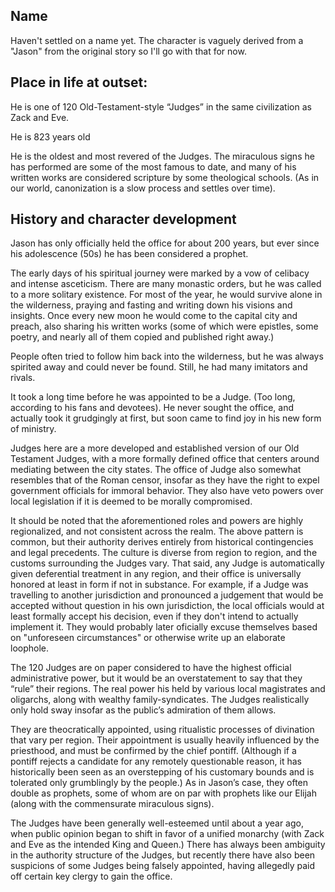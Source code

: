 ## Name 
Haven't settled on a name yet. The character is vaguely derived from a "Jason" from the original story so I'll go with that for now.

## Place in life at outset:
He is one of 120 Old-Testament-style “Judges” in the same civilization as Zack and Eve.

He is 823 years old

He is the oldest and most revered of the Judges. The miraculous signs he has performed are some of the most famous to date, and many of his written works are considered scripture by some theological schools. (As in our world, canonization is a slow process and settles over time).

## History and character development
Jason has only officially held the office for about 200 years, but ever since his adolescence (50s) he has been considered a prophet.

The early days of his spiritual journey were marked by a vow of celibacy and intense asceticism. There are many monastic orders, but he was called to a more solitary existence. For most of the year, he would survive alone in the wilderness, praying and fasting and writing down his visions and insights. Once every new moon he would come to the capital city and preach, also sharing his written works (some of which were epistles, some poetry, and nearly all of them copied and published right away.)  

People often tried to follow him back into the wilderness, but he was always spirited away and could never be found. Still, he had many imitators and rivals.

It took a long time before he was appointed to be a Judge. (Too long, according to his fans and devotees). He never sought the office, and actually took it grudgingly at first, but soon came to find joy in his new form of ministry. 

Judges here are a more developed and established version of our Old Testament Judges, with a more formally defined office that centers around mediating between the city states. The office of Judge also somewhat resembles that of the Roman censor, insofar as they have the right to expel government officials for immoral behavior. They also have veto powers over local legislation if it is deemed to be morally compromised.

It should be noted that the aforementioned roles and powers are highly regionalized, and not consistent across the realm. The above pattern is common, but their authority derives entirely from historical contingencies and legal precedents. The culture is diverse from region to region, and the customs surrounding the Judges vary. That said, any Judge is automatically given deferential treatment in any region, and their office is universally honored at least in form if not in substance. For example, if a Judge was travelling to another jurisdiction and pronounced a judgement that would be accepted without question in his own jurisdiction, the local officials would at least formally accept his decision, even if they don't intend to actually implement it. They would probably later oficially excuse themselves based on "unforeseen circumstances" or otherwise write up an elaborate loophole.

The 120 Judges are on paper considered to have the highest official administrative power, but it would be an overstatement to say that they “rule” their regions. The real power his held by various local magistrates and oligarchs, along with wealthy family-syndicates. The Judges realistically only hold sway insofar as the public’s admiration of them allows. 

They are theocratically appointed, using ritualistic processes of divination that vary per region. Their appointment is usually heavily influenced by the priesthood, and must be confirmed  by the chief pontiff. (Although if a pontiff rejects a candidate for any remotely questionable reason, it has historically been seen as an overstepping of his customary bounds and is tolerated only grumblingly by the people.) As in Jason’s case, they often double as prophets, some of whom are on par with prophets like our Elijah (along with the commensurate miraculous signs). 

The Judges have been generally well-esteemed until about a year ago, when public opinion began to shift in favor of a unified monarchy (with Zack and Eve as the intended King and Queen.) There has always been ambiguity in the authority structure of the Judges, but recently there have also been suspicions of some Judges being falsely appointed, having allegedly paid off certain key clergy to gain the office. 
